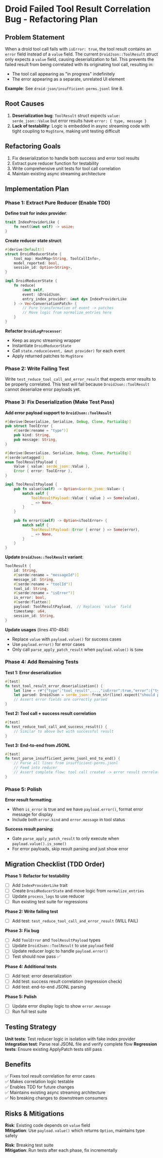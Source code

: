 # Droid Failed Tool Result Correlation Bug - Refactoring Plan

## Problem Statement

When a droid tool call fails with `isError: true`, the tool result contains an `error` field instead of a `value` field. The current `DroidJson::ToolResult` struct only expects a `value` field, causing deserialization to fail. This prevents the failed result from being correlated with its originating tool call, resulting in:
- The tool call appearing as "in progress" indefinitely
- The error appearing as a separate, unrelated UI element

**Example**: See `droid-json/insufficient-perms.jsonl` line 8.

## Root Causes

1. **Deserialization bug**: `ToolResult` struct expects `value: serde_json::Value` but error results have `error: { type, message }`
2. **Lack of testability**: Logic is embedded in async streaming code with tight coupling to `MsgStore`, making unit testing difficult

## Refactoring Goals

1. Fix deserialization to handle both success and error tool results
2. Extract pure reducer function for testability
3. Write comprehensive unit tests for tool call correlation
4. Maintain existing async streaming architecture

## Implementation Plan

### Phase 1: Extract Pure Reducer (Enable TDD)

**Define trait for index provider**:

```rust
trait IndexProviderLike {
    fn next(&mut self) -> usize;
}
```

**Create reducer state struct**:

```rust
#[derive(Default)]
struct DroidReducerState {
    tool_map: HashMap<String, ToolCallInfo>,
    model_reported: bool,
    session_id: Option<String>,
}

impl DroidReducerState {
    fn reduce(
        &mut self,
        event: &DroidJson,
        entry_index_provider: &mut dyn IndexProviderLike
    ) -> Vec<ConversationPatch> {
        // Pure transformation of event -> patches
        // Move logic from normalize_entries here
    }
}
```

**Refactor `DroidLogProcessor`**:
- Keep as async streaming wrapper
- Instantiate `DroidReducerState` 
- Call `state.reduce(event, &mut provider)` for each event
- Apply returned patches to `MsgStore`

### Phase 2: Write Failing Test

Write `test_reduce_tool_call_and_error_result` that expects error results to be properly correlated. This test will fail because `DroidJson::ToolResult` cannot deserialize error payloads yet.

### Phase 3: Fix Deserialization (Make Test Pass)

**Add error payload support to `DroidJson::ToolResult`**

```rust
#[derive(Deserialize, Serialize, Debug, Clone, PartialEq)]
pub struct ToolError {
    #[serde(rename = "type")]
    pub kind: String,
    pub message: String,
}

#[derive(Deserialize, Serialize, Debug, Clone, PartialEq)]
#[serde(untagged)]
enum ToolResultPayload {
    Value { value: serde_json::Value },
    Error { error: ToolError },
}

impl ToolResultPayload {
    pub fn value(&self) -> Option<&serde_json::Value> {
        match self {
            ToolResultPayload::Value { value } => Some(value),
            _ => None,
        }
    }
    
    pub fn error(&self) -> Option<&ToolError> {
        match self {
            ToolResultPayload::Error { error } => Some(error),
            _ => None,
        }
    }
}
```

**Update `DroidJson::ToolResult` variant**:

```rust
ToolResult {
    id: String,
    #[serde(rename = "messageId")]
    message_id: String,
    #[serde(rename = "toolId")]
    tool_id: String,
    #[serde(rename = "isError")]
    is_error: bool,
    #[serde(flatten)]
    payload: ToolResultPayload,  // Replaces `value` field
    timestamp: u64,
    session_id: String,
}
```

**Update usages** (lines 410-484):
- Replace `value` with `payload.value()` for success cases
- Use `payload.error()` for error cases
- Only call `parse_apply_patch_result` when `payload.value()` is `Some`

### Phase 4: Add Remaining Tests

**Test 1: Error deserialization**
```rust
#[test]
fn test_tool_result_error_deserialization() {
    let line = r#"{"type":"tool_result",...,"isError":true,"error":{"type":"tool_error","message":"Error: tool execution cancelled"},...}"#;
    let parsed: DroidJson = serde_json::from_str(line).expect("should parse");
    // Assert error fields are correctly parsed
}
```

**Test 2: Tool call + success result correlation**
```rust
#[test]
fn test_reduce_tool_call_and_success_result() {
    // Similar to above but with successful result
}
```

**Test 3: End-to-end from JSONL**
```rust
#[test]
fn test_parse_insufficient_perms_jsonl_end_to_end() {
    // Parse all lines from insufficient-perms.jsonl
    // Feed into reducer
    // Assert complete flow: tool call created -> error result correlated
}
```

### Phase 5: Polish

**Error result formatting**:
- When `is_error` is true and we have `payload.error()`, format error message for display
- Include both `error.kind` and `error.message` in tool status

**Success result parsing**:
- Gate `parse_apply_patch_result` to only execute when `payload.value().is_some()`
- For error payloads, skip result parsing and just show error

## Migration Checklist (TDD Order)

**Phase 1: Refactor for testability**
- [ ] Add `IndexProviderLike` trait
- [ ] Create `DroidReducerState` and move logic from `normalize_entries`
- [ ] Update `process_logs` to use reducer
- [ ] Run existing test suite for regressions

**Phase 2: Write failing test**
- [ ] Add test: `test_reduce_tool_call_and_error_result` (WILL FAIL)

**Phase 3: Fix bug**
- [ ] Add `ToolError` and `ToolResultPayload` types
- [ ] Update `DroidJson::ToolResult` to use `payload` field
- [ ] Update reducer logic to handle `payload.error()`
- [ ] Test should now pass ✅

**Phase 4: Additional tests**
- [ ] Add test: error deserialization
- [ ] Add test: success result correlation (regression check)
- [ ] Add test: end-to-end JSONL parsing

**Phase 5: Polish**
- [ ] Update error display logic to show `error.message`
- [ ] Run full test suite

## Testing Strategy

**Unit tests**: Test reducer logic in isolation with fake index provider
**Integration test**: Parse real JSONL file and verify complete flow
**Regression tests**: Ensure existing ApplyPatch tests still pass

## Benefits

✅ Fixes tool result correlation for error cases  
✅ Makes correlation logic testable  
✅ Enables TDD for future changes  
✅ Maintains existing async streaming architecture  
✅ No breaking changes to downstream consumers  

## Risks & Mitigations

**Risk**: Existing code depends on `value` field  
**Mitigation**: Use `payload.value()` which returns `Option`, maintains type safety

**Risk**: Breaking test suite  
**Mitigation**: Run tests after each phase, fix incrementally

